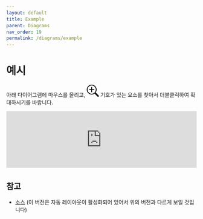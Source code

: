 ```yaml
---
layout: default
title: Example
parent: Diagrams
nav_order: 19
permalink: /diagrams/example
---
```


# 예시

아래 다이어그램에 마우스를 올리고,
![zoom-in symbol](/images/zoom-in.svg) 기호가 있는 요소를 찾아서 더블클릭하여 확대하시기를 바랍니다.

<script type="text/javascript" src="https://static.structurizr.com/js/structurizr-embed.js"></script>
<iframe id="myEmbeddedDiagram" class="thumbnail" src="https://structurizr.com/embed/36141?diagram=SystemContext&diagramSelector=true&iframe=myEmbeddedDiagram" width="100%" marginwidth="0" marginheight="0" frameborder="0" scrolling="no" allowfullscreen="true"></iframe>

## 참고

- [소스](https://structurizr.com/dsl?example=big-bank-plc) (이 버전은 자동 레이아웃이 활성화되어 있어서 위의 버전과 다르게 보일 것입니다)

<script type="application/javascript" src="https://code.jquery.com/jquery-3.7.1.slim.min.js"></script>
<script type="application/javascript" src="/assets/c4model.js"></script>
